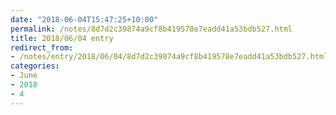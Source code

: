 ```yaml
---
date: "2018-06-04T15:47:25+10:00"
permalink: /notes/8d7d2c39874a9cf8b419578e7eadd41a53bdb527.html
title: 2018/06/04 entry
redirect_from:
- /notes/entry/2018/06/04/8d7d2c39874a9cf8b419578e7eadd41a53bdb527.html
categories:
- June
- 2018
- 4
---
```

